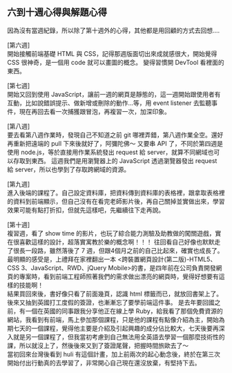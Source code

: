 ## 六到十週心得與解題心得

因為沒有當週紀錄，所以除了第十週外的心得，其他都是用回顧的方式去回想....

[第六週]  
開始接觸前端基礎 HTML 與 CSS，記得那週版面切出來成就感很大，開始覺得 CSS 很神奇，是一個用 code 就可以畫圖的概念。
變得習慣開 DevTool 看裡面的東西。

[第七週]   
開始又回到使用 JavaScript，讓前一週的網頁是靜態的，這一週開始跟使用者有互動，比如說錯誤提示、做新增或刪除的動作...等，用 event listener 去監聽事件，現在再回去看一次捕獲跟冒泡，再複習一次，加深印象。

[第八週]   
要去看第八週作業時，發現自己不知道之前 git 哪裡弄錯，第八週作業全空。還好再重新把遠端的 pull 下來後就好了，阿彌陀佛～
又要串 API 了，不同於第四週是使用 node.js，等於直接用作業系統發出 request 給 server，就算不同網域也可以存取到東西。 這週我們是用瀏覽器上的 JavaScript 透過瀏覽器發出 request 給 server，所以也學到了存取跨網域的資源。

[第九週]   
進入後端的課程了。自己設定資料庫，把資料傳到資料庫的表格裡，跟拿取表格裡的資料到前端顯示，但自己沒有在看完老師影片後，再自己關掉並實做出來，學習效果可能有點打折扣，但就先這樣吧，先繼續往下走再說。

[第十週]  
複習週，看了 show time 的影片，也玩了綜合能力測驗及助教做的闖關遊戲，實在很喜歡這樣的設計，超落實寓教於樂的概念啊！！！
往回看自己好像也默默走了很長一段路，雖然落後了 7 週，但跟4個月之前的自己比起來，確實也成長了。最明顯的感受是，上禮拜在家裡翻出一本 <跨裝置網頁設計(第二版)-HTML5、CSS 3、JavaScript、RWD、jQuery Mobile>的書，是四年前在公司負責開發網頁的專案時，看到前端工程師照著我們的需求做出漂亮的網頁時，覺得好想要有這樣的技能啊！  
結果買回來後，書好像只看了前面幾頁，認識 html 標籤而已，就放回書架上了。後來又抽到英國打工度假的簽證，也漸漸忘了要學前端這件事。
是去年要回國之前，有一個在英國的同事跟我分享他正在線上學 Ruby，給我看了那個免費資源的網站，我看到有前端，馬上參加那個課程，只是他的課程有點像介紹為主，開始為期七天的一個課程，覺得他主要是介紹及引起興趣的成分佔比較大，七天後要再深入就是另一個課程了，但我當初考慮到自己無法用全英語去學習一個那麼技術性的課，所以就沒上了，然後後來又到了簽證尾聲，把握時間旅歐去了～  
當初回來台灣後看到 huli 有這個計畫，加上前兩次的起心動念後，終於在第三次開始付出行動真的去學習了，非常開心自己現在還沒放棄，有堅持下去。

